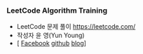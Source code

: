 ### LeetCode Algorithm Training


- LeetCode 문제 풀이 https://leetcode.com/
- 작성자 윤 영(Yun Young)
- [ [Facebook](https://www.facebook.com/yoon.young.585) [github](https://github.com/yunyoung1819) [blog](https://yunyoung1819.tistory.com/)]  


